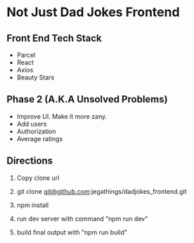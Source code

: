 # Not Just Dad Jokes Frontend

## Front End Tech Stack

- Parcel
- React
- Axios
- Beauty Stars
 
## Phase 2 (A.K.A Unsolved Problems)

- Improve UI.  Make it more zany.
- Add users
- Authorization
- Average ratings 

## Directions

1. Copy clone url

2. git clone git@github.com:jegathings/dadjokes_frontend.git

3. npm install

4. run dev server with command "npm run dev"

5. build final output with "npm run build"
